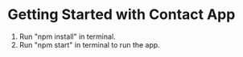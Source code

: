 # Getting Started with Contact App

1. Run "npm install" in terminal.
2. Run "npm start" in terminal to run the app.



